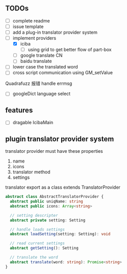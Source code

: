TODOs
--------------
- [ ] complete readme
- [ ] issue template
- [ ] add a plug-in translator provider system
- [ ] implement providers
  - [x] iciba
    - [ ] using grid to get better flow of part-box
  - [ ] google translate CN
  - [ ] baidu translate
- [ ] lower case the translated word
- [ ] cross script communication using GM_setValue

Quadrafuzz 报错
handle errmsg

- [ ] googleDict language select

## features
- [ ] dragable IcibaMain


## plugin translator provider system
translator provider must have these properties
1. name
2. icons
3. translator method
4. settings

translator export as a class extends TranslatorProvider
```typescript
abstract class AbstractTranslatorProvider {
  abstract public uniqName: string
  abstract public icons: Array<string>

  // setting descripter
  abstract private setting: Setting

  // handle loads settings
  abstract loadSetting(setting: Setting): void

  // read current settings
  abstract getSetting(): Setting

  // translate the word
  abstract translate(word: string): Promise<string>
}
```
